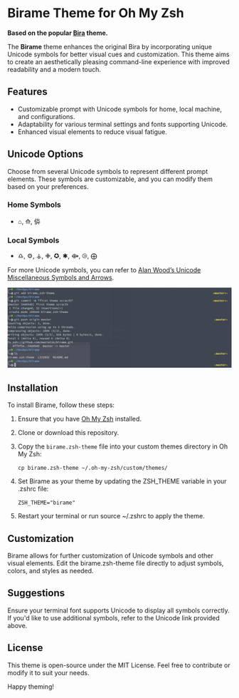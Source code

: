 # Birame Theme for Oh My Zsh
**Based on the popular [Bira](https://github.com/robbyrussell/oh-my-zsh/blob/master/themes/bira.zsh-theme) theme.**

The **Birame** theme enhances the original Bira by incorporating unique Unicode symbols for better visual cues and customization. This theme aims to create an aesthetically pleasing command-line experience with improved readability and a modern touch.

## Features
- Customizable prompt with Unicode symbols for home, local machine, and configurations.
- Adaptability for various terminal settings and fonts supporting Unicode.
- Enhanced visual elements to reduce visual fatigue.

## Unicode Options
Choose from several Unicode symbols to represent different prompt elements. These symbols are customizable, and you can modify them based on your preferences.

### Home Symbols
- ⌂, ⟰, 㑞

### Local Symbols
- ♎, ⚙, ⚶, ✙, ✪, ✱, ⟴, ⧁, ⨁

For more Unicode symbols, you can refer to [Alan Wood’s Unicode Miscellaneous Symbols and Arrows](http://www.alanwood.net/unicode/miscellaneous_symbols_and_arrows.html).

![Birame Theme Preview](https://raw.githubusercontent.com/maniat1k/birame/master/birame.png)

## Installation
To install Birame, follow these steps:

1. Ensure that you have [Oh My Zsh](https://ohmyz.sh/) installed.
2. Clone or download this repository.
3. Copy the `birame.zsh-theme` file into your custom themes directory in Oh My Zsh:

   ```shell
   cp birame.zsh-theme ~/.oh-my-zsh/custom/themes/

4. Set Birame as your theme by updating the ZSH_THEME variable in your .zshrc file:
   ```shell
   ZSH_THEME="birame"

6. Restart your terminal or run source ~/.zshrc to apply the theme.

## Customization
Birame allows for further customization of Unicode symbols and other visual elements. Edit the birame.zsh-theme file directly to adjust symbols, colors, and styles as needed.

## Suggestions
Ensure your terminal font supports Unicode to display all symbols correctly.
If you'd like to use additional symbols, refer to the Unicode link provided above.
## License
This theme is open-source under the MIT License. Feel free to contribute or modify it to suit your needs.

Happy theming!
